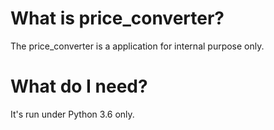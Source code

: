 What is price_converter?
====================

  The price_converter is a application for internal purpose only.

What do I need?
===============

It's run under Python 3.6 only.

